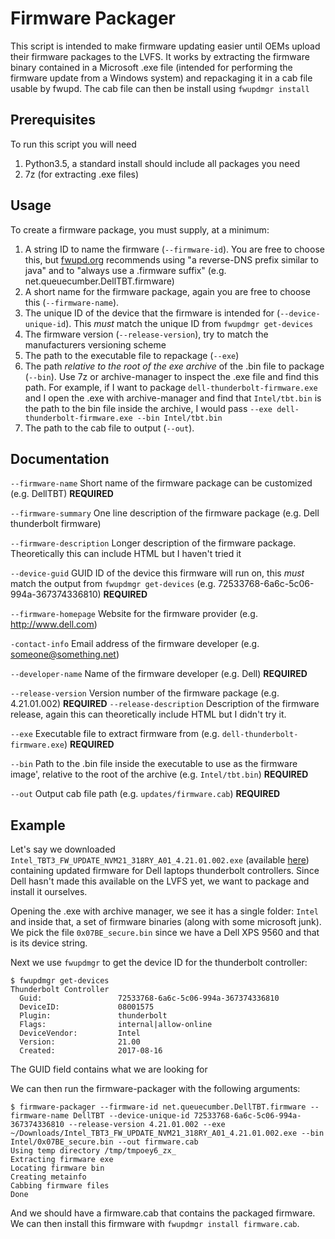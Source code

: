 # Firmware Packager

This script is intended to make firmware updating easier until OEMs upload their firmware packages to the LVFS. It works by extracting the firmware binary contained in a Microsoft .exe file (intended for performing the firmware update from a Windows system) and repackaging it in a cab file usable by fwupd. The cab file can then be install using `fwupdmgr install`

## Prerequisites

To run this script you will need

1. Python3.5, a standard install should include all packages you need
2. 7z (for extracting .exe files)

## Usage

To create a firmware package, you must supply, at a minimum:

1. A string ID to name the firmware (`--firmware-id`). You are free to choose this, but [fwupd.org](http://fwupd.org/vendors.html) recommends using "a reverse-DNS prefix similar to java" and to "always use a .firmware suffix" (e.g. net.queuecumber.DellTBT.firmware)
2. A short name for the firmware package, again you are free to choose this (`--firmware-name`).
3. The unique ID of the device that the firmware is intended for (`--device-unique-id`). This *must* match the unique ID from `fwupdmgr get-devices`
4. The firmware version (`--release-version`), try to match the manufacturers versioning scheme
5. The path to the executable file to repackage (`--exe`)
6. The path *relative to the root of the exe archive* of the .bin file to package (`--bin`). Use 7z or archive-manager to inspect the .exe file and find this path.
For example, if I want to package `dell-thunderbolt-firmware.exe` and I open the .exe with archive-manager and find that `Intel/tbt.bin` is the path to the
bin file inside the archive, I would pass `--exe dell-thunderbolt-firmware.exe --bin Intel/tbt.bin`
7. The path to the cab file to output (`--out`).

## Documentation

`--firmware-name` Short name of the firmware package can be customized (e.g. DellTBT) **REQUIRED**

`--firmware-summary` One line description of the firmware package (e.g. Dell thunderbolt firmware)

`--firmware-description` Longer description of the firmware package. Theoretically this can include HTML but I haven't tried it

`--device-guid` GUID ID of the device this firmware will run on, this *must* match the output from `fwupdmgr get-devices` (e.g. 72533768-6a6c-5c06-994a-367374336810) **REQUIRED**

`--firmware-homepage` Website for the firmware provider (e.g. <http://www.dell.com>)

`-contact-info` Email address of the firmware developer (e.g. <someone@something.net>)

`--developer-name` Name of the firmware developer (e.g. Dell) **REQUIRED**

`--release-version` Version number of the firmware package (e.g. 4.21.01.002) **REQUIRED**
`--release-description` Description of the firmware release, again this can theoretically include HTML but I didn't try it.

`--exe` Executable file to extract firmware from (e.g. `dell-thunderbolt-firmware.exe`) **REQUIRED**

`--bin` Path to the .bin file inside the executable to use as the firmware image', relative to the root of the archive (e.g. `Intel/tbt.bin`) **REQUIRED**

`--out` Output cab file path (e.g. `updates/firmware.cab`) **REQUIRED**

## Example

Let's say we downloaded `Intel_TBT3_FW_UPDATE_NVM21_318RY_A01_4.21.01.002.exe` (available [here](https://downloads.dell.com/FOLDER04421073M/1/Intel_TBT3_FW_UPDATE_NVM21_318RY_A01_4.21.01.002.exe)) containing updated firmware for Dell laptops thunderbolt controllers. Since Dell hasn't made this available on the LVFS yet, we want to package and install it ourselves.

Opening the .exe with archive manager, we see it has a single folder: `Intel` and inside that, a set of firmware binaries (along with some microsoft junk). We pick the file `0x07BE_secure.bin` since we have a Dell XPS 9560 and that is its device string.

Next we use `fwupdmgr` to get the device ID for the thunderbolt controller:

```shell
$ fwupdmgr get-devices
Thunderbolt Controller
  Guid:                 72533768-6a6c-5c06-994a-367374336810
  DeviceID:             08001575
  Plugin:               thunderbolt
  Flags:                internal|allow-online
  DeviceVendor:         Intel
  Version:              21.00
  Created:              2017-08-16
```

The GUID field contains what we are looking for

We can then run the firmware-packager with the following arguments:

```shell
$ firmware-packager --firmware-id net.queuecumber.DellTBT.firmware --firmware-name DellTBT --device-unique-id 72533768-6a6c-5c06-994a-367374336810 --release-version 4.21.01.002 --exe ~/Downloads/Intel_TBT3_FW_UPDATE_NVM21_318RY_A01_4.21.01.002.exe --bin Intel/0x07BE_secure.bin --out firmware.cab
Using temp directory /tmp/tmpoey6_zx_
Extracting firmware exe
Locating firmware bin
Creating metainfo
Cabbing firmware files
Done
```

And we should have a firmware.cab that contains the packaged firmware.
We can then install this firmware with `fwupdmgr install firmware.cab`.
